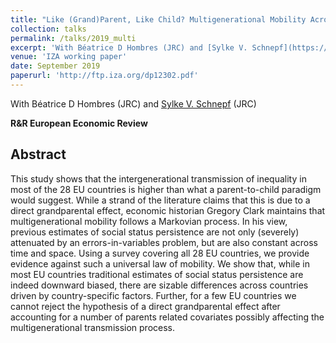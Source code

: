 ```yaml
---
title: "Like (Grand)Parent, Like Child? Multigenerational Mobility Across the EU"
collection: talks
permalink: /talks/2019_multi
excerpt: 'With Béatrice D Hombres (JRC) and [Sylke V. Schnepf](https://www.iza.org/person/1757/sylke-v-schnepf) (JRC) - **R&R European Economic Review**'
venue: 'IZA working paper'
date: September 2019
paperurl: 'http://ftp.iza.org/dp12302.pdf'
---
```

With Béatrice D Hombres (JRC) and [Sylke V. Schnepf](https://www.iza.org/person/1757/sylke-v-schnepf) (JRC)

**R&R European Economic Review**

Abstract 
-----
This study shows that the intergenerational transmission of inequality in most of the 28 EU countries is higher than what a parent-to-child paradigm would suggest. While a strand of the literature claims that this is due to a direct grandparental effect, economic historian Gregory Clark maintains that multigenerational mobility follows a Markovian process. In his view, previous estimates of social status persistence are not only (severely) attenuated by an errors-in-variables problem, but are also constant across time and space. Using a survey covering all 28 EU countries, we provide evidence against such a universal law of mobility. We show that, while in most EU countries traditional estimates of social status persistence are indeed downward biased, there are sizable differences across countries driven by country-specific factors. Further, for a few EU countries we cannot reject the hypothesis of a direct grandparental effect after accounting for a number of parents related covariates possibly affecting the multigenerational transmission process. 

